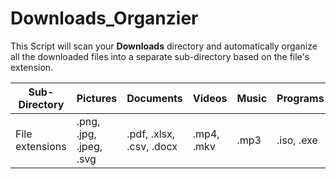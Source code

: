 # Downloads_Organzier

This Script will scan your **Downloads** directory and automatically organize all the downloaded files into a separate sub-directory based on the file's extension.


Sub-Directory | Pictures | Documents | Videos | Music | Programs |Compressed |
--- | --- | --- | --- |--- |--- |--- |
File extensions | .png, .jpg, .jpeg, .svg | .pdf, .xlsx, .csv, .docx | .mp4, .mkv | .mp3 | .iso, .exe | .7z, .zip |

